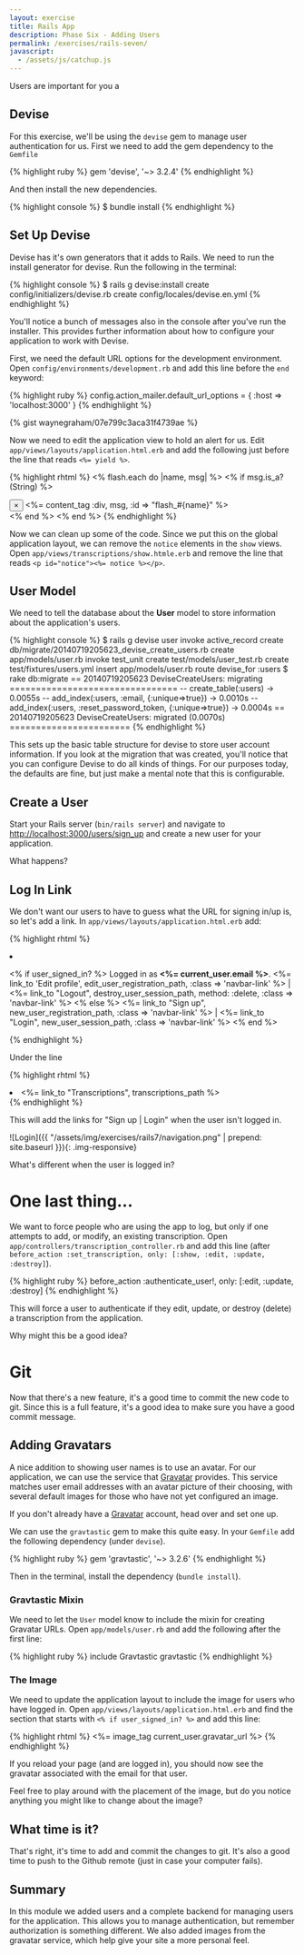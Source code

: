 ```yaml
---
layout: exercise
title: Rails App
description: Phase Six - Adding Users
permalink: /exercises/rails-seven/
javascript:
  - /assets/js/catchup.js
---
```


Users are important for you a

## Devise
For this exercise, we'll be using the `devise` gem to manage user
authentication for us. First we need to add the gem dependency to the `Gemfile`

{% highlight ruby %}
gem 'devise', '~> 3.2.4'
{% endhighlight %}

And then install the new dependencies.

{% highlight console %}
$ bundle install
{% endhighlight %}

## Set Up Devise

Devise has it's own generators that it adds to Rails. We need to run the
install generator for devise. Run the following in the terminal:

{% highlight console %}
$ rails g devise:install
    create  config/initializers/devise.rb
    create  config/locales/devise.en.yml
{% endhighlight %}

You'll notice a bunch of messages also in the console after you've run the
installer.  This provides further information about how to configure your
application to work
with Devise.

First, we need the default URL options for the development environment. Open
`config/environments/development.rb` and add this line before the `end`
keyword:

{% highlight ruby %}
config.action_mailer.default_url_options = { :host => 'localhost:3000' }
{% endhighlight %}

{% gist waynegraham/07e799c3aca31f4739ae %}

Now we need to edit the application view to hold an alert for us. Edit
`app/views/layouts/application.html.erb` and add the following just before
the line that reads `<%= yield %>`.

{% highlight rhtml %}
<% flash.each do |name, msg| %>
  <% if msg.is_a?(String) %>
    <div class="alert alert-<%= name.to_s == 'notice' ? 'success' : 'danger' %>">
      <button type="button" class="close" data-dismiss="alert" aria-hidden="true">&times;</button>
      <%= content_tag :div, msg, :id => "flash_#{name}" %>
    </div>
  <% end %>
<% end %>
{% endhighlight %}

Now we can clean up some of the code. Since we put this on the global
application layout, we can remove the `notice` elements in the `show` views.
Open `app/views/transcriptions/show.htmle.erb` and remove the line that reads
`<p id="notice"><%= notice %></p>`.

## User Model

We need to tell the database about the **User** model to store information
about the application's users.

{% highlight console %}
$ rails g devise user
      invoke  active_record
      create    db/migrate/20140719205623_devise_create_users.rb
      create    app/models/user.rb
      invoke    test_unit
      create      test/models/user_test.rb
      create      test/fixtures/users.yml
      insert    app/models/user.rb
       route  devise_for :users
$ rake db:migrate
== 20140719205623 DeviseCreateUsers: migrating ================================
-- create_table(:users)
   -> 0.0055s
-- add_index(:users, :email, {:unique=>true})
   -> 0.0010s
-- add_index(:users, :reset_password_token, {:unique=>true})
   -> 0.0004s
== 20140719205623 DeviseCreateUsers: migrated (0.0070s) =======================
{% endhighlight %}

This sets up the basic table structure for devise to store user account
information.  If you look at the migration that was created, you'll notice that
you can configure Devise to do all kinds of things. For our purposes today, the
defaults are fine, but just make a mental note that this is configurable.


## Create a User

Start your Rails server (`bin/rails server`) and navigate to
[http://localhost:3000/users/sign_up](http://localhost:3000/users/sign_up) and create
a new user for your application.

What happens?

## Log In Link

We don't want our users to have to guess what the URL for signing in/up is, so
let's add a link. In `app/views/layouts/application.html.erb` add:

{% highlight rhtml %}
<li>
  <p class="navbar-text pull-right">
    <% if user_signed_in? %>
      Logged in as <strong><%= current_user.email %></strong>.
      <%= link_to 'Edit profile', edit_user_registration_path, :class => 'navbar-link' %> |
      <%= link_to "Logout", destroy_user_session_path, method: :delete, :class => 'navbar-link'  %>
    <% else %>
      <%= link_to "Sign up", new_user_registration_path, :class => 'navbar-link'  %> |
      <%= link_to "Login", new_user_session_path, :class => 'navbar-link'  %>
    <% end %>
  </p>
</li>
{% endhighlight %}

Under the line

{% highlight rhtml %}
<li class="active">
  <%= link_to "Transcriptions", transcriptions_path %>
</li>
{% endhighlight %}

This will add the links for "Sign up | Login" when the user isn't logged in.

![Login]({{ "/assets/img/exercises/rails7/navigation.png" | prepend: site.baseurl  }}){: .img-responsive}

What's different when the user is logged in?

# One last thing...

We want to force people who are using the app to log, but only if one attempts
to add, or modify, an existing transcription. Open
`app/controllers/transcription_controller.rb` and add this line (after
`before_action :set_transcription, only: [:show, :edit, :update, :destroy]`).

{% highlight ruby %}
before_action :authenticate_user!, only: [:edit, :update, :destroy]
{% endhighlight %}

This will force a user to authenticate if they edit, update, or destroy
(delete) a transcription from the application.

Why might this be a good idea?

# Git

Now that there's a new feature, it's a good time to commit the new code to git.
Since this is a full feature, it's a good idea to make sure you have a good
commit message.

## Adding Gravatars

A nice addition to showing user names is to use an avatar. For our application,
we can use the service that [Gravatar](http://gravatar.com/) provides. This
service matches user email addresses with an avatar picture of their choosing,
with several default images for those who have not yet configured an image.

If you don't already have a [Gravatar](http://gravatar.com/) account, head over
and set one up.

We can use the `gravtastic` gem to make this quite easy. In your `Gemfile` add
the following dependency (under `devise`).

{% highlight ruby %}
gem 'gravtastic', '~> 3.2.6'
{% endhighlight %}

Then in the terminal, install the dependency (`bundle install`).

### Gravtastic Mixin

We need to let the `User` model know to include the mixin for creating Gravatar
URLs. Open `app/models/user.rb` and add the following after the first line:

{% highlight ruby %}
include Gravtastic
gravtastic
{% endhighlight %}

### The Image

We need to update the application layout to include the image for users who
have logged in. Open `app/views/layouts/application.html.erb` and find the
section that starts with `<% if user_signed_in? %>` and add this line:

{% highlight rhtml %}
<%= image_tag current_user.gravatar_url %>
{% endhighlight %}

If you reload your page (and are logged in), you should now see the gravatar
associated with the email for that user.

Feel free to play around with the placement of the image, but do you notice
anything you might like to change about the image?

## What time is it?

That's right, it's time to add and commit the changes to git. It's also a
good time to push to the Github remote (just in case your computer fails).

## Summary

In this module we added users and a complete backend for managing users for the
application. This allows you to manage authentication, but remember
authorization is something different. We also added images from the gravatar
service, which help give your site a more personal feel.
